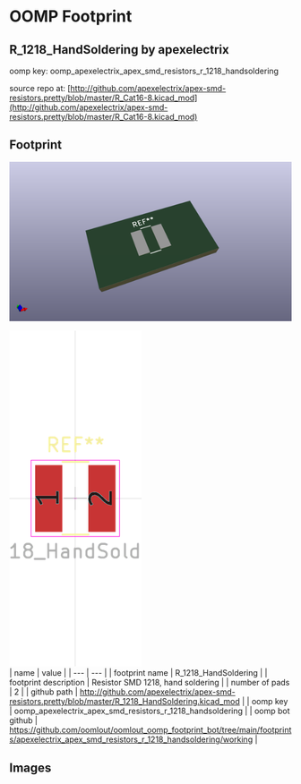 # OOMP Footprint  
## R_1218_HandSoldering  by apexelectrix  
  
oomp key: oomp_apexelectrix_apex_smd_resistors_r_1218_handsoldering  
  
source repo at: [http://github.com/apexelectrix/apex-smd-resistors.pretty/blob/master/R_Cat16-8.kicad_mod](http://github.com/apexelectrix/apex-smd-resistors.pretty/blob/master/R_Cat16-8.kicad_mod)  
## Footprint  
  
[![working_kicad_pcb_3d.png](working_kicad_pcb_3d_600.png)](working_kicad_pcb_3d.png)  
  
[![working.png](working_600.png)](working.png)  
| name | value | 
| --- | --- | 
| footprint name | R_1218_HandSoldering | 
| footprint description | Resistor SMD 1218, hand soldering | 
| number of pads | 2 | 
| github path | http://github.com/apexelectrix/apex-smd-resistors.pretty/blob/master/R_1218_HandSoldering.kicad_mod | 
| oomp key | oomp_apexelectrix_apex_smd_resistors_r_1218_handsoldering | 
| oomp bot github | https://github.com/oomlout/oomlout_oomp_footprint_bot/tree/main/footprints/apexelectrix_apex_smd_resistors_r_1218_handsoldering/working | 
## Images  
